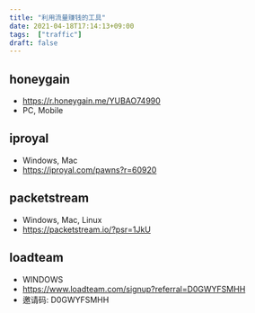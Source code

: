 ```yaml
---
title: "利用流量赚钱的工具"
date: 2021-04-18T17:14:13+09:00
tags:  ["traffic"]
draft: false
---
```


## honeygain
- https://r.honeygain.me/YUBAO74990
- PC, Mobile

## iproyal
- Windows, Mac
- https://iproyal.com/pawns?r=60920

## packetstream
- Windows, Mac, Linux
- https://packetstream.io/?psr=1JkU

## loadteam
- WINDOWS
- https://www.loadteam.com/signup?referral=D0GWYFSMHH
- 邀请码: D0GWYFSMHH
